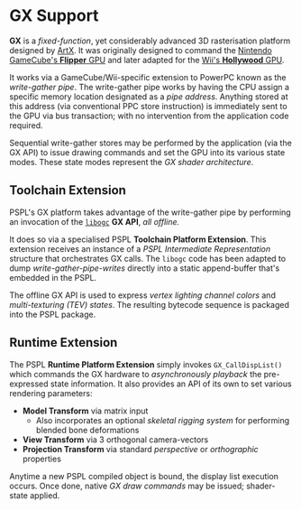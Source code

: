 GX Support
==========

**GX** is a *fixed-function*, yet considerably advanced 3D rasterisation 
platform designed by [ArtX](http://en.wikipedia.org/wiki/ArtX). 
It was originally designed to command the 
[Nintendo GameCube's **Flipper** GPU](http://en.wikipedia.org/wiki/Nintendo_Gamecube#Technical_specifications)
and later adapted for the 
[Wii's **Hollywood** GPU](http://en.wikipedia.org/wiki/Hollywood_%28graphics_chip%29).

It works via a GameCube/Wii-specific extension to PowerPC known as the *write-gather pipe*.
The write-gather pipe works by having the CPU assign a specific memory location
designated as a *pipe address*. Anything stored at this address (via conventional PPC 
store instruction) is immediately sent to the GPU via bus transaction; with no
intervention from the application code required.

Sequential write-gather stores may be performed by the application (via the GX API)
to issue drawing commands and set the GPU into its various state modes. 
These state modes represent the *GX shader architecture*.



Toolchain Extension
-------------------

PSPL's GX platform takes advantage of the write-gather pipe by performing
an invocation of the [`libogc`](http://devkitpro.org) **GX API**, *all offline.*

It does so via a specialised PSPL **Toolchain Platform Extension**. This extension
receives an instance of a *PSPL Intermediate Representation* structure that
orchestrates GX calls. The `libogc` code has been adapted to dump *write-gather-pipe-writes*
directly into a static append-buffer that's embedded in the PSPL. 

The offline GX API is used to express *vertex lighting channel colors*
and *multi-texturing (TEV) states*. The resulting bytecode sequence is packaged 
into the PSPL package.


Runtime Extension
-----------------

The PSPL **Runtime Platform Extension** simply invokes `GX_CallDispList()` which 
commands the GX hardware to *asynchronously playback* the pre-expressed state
information. It also provides an API of its own to set various rendering parameters:

* **Model Transform** via matrix input
    * Also incorporates an optional *skeletal rigging system* for performing blended bone deformations
* **View Transform** via 3 orthogonal camera-vectors
* **Projection Transform** via standard *perspective* or *orthographic* properties

Anytime a new PSPL compiled object is bound, the display list execution occurs. 
Once done, native *GX draw commands* may be issued; shader-state applied. 
